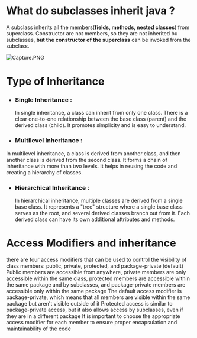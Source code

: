 # What do subclasses inherit java ?

A subclass inherits all the members(**fields, methods, nested classes**) from superclass.
Constructor are not members, so they are not inherited bu subclasses, **but the constructor
of the superclass** can be invoked from the subclass.

![Capture.PNG](..%2F..%2F..%2F..%2FCapture.PNG)

# Type of Inheritance

- ### **Single Inheritance** :
  In single inheritance, a class can inherit from only one class.
  There is a clear one-to-one relationship between the base class (parent) and the derived class (child).
  It promotes simplicity and is easy to understand.

- ### **Multilevel Inheritance** :
In multilevel inheritance, a class is derived from another class, and then another class is derived from the second class.
  It forms a chain of inheritance with more than two levels.
  It helps in reusing the code and creating a hierarchy of classes.

- ### **Hierarchical Inheritance** :
  In hierarchical inheritance, multiple classes are derived from a single base class.
  It represents a "tree" structure where a single base class serves as the root, and several derived classes branch out from it.
  Each derived class can have its own additional attributes and methods.

# Access Modifiers and inheritance

there are four access modifiers that can be used to control the visibility of class members: public, private, protected, and package-private (default)
Public members are accessible from anywhere, private members are only accessible within the same class, protected members are accessible within the same package and by subclasses,
and package-private members are accessible only within the same package
The default access modifier is package-private, which means that all members are visible within the same package but aren't visible outside of it
Protected access is similar to package-private access, but it also allows access by subclasses, even if they are in a different package
It is important to choose the appropriate access modifier for each member to ensure proper encapsulation and maintainability of the code